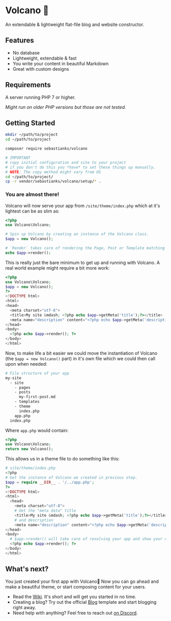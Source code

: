 # Volcano 🌋

An extendable & lightweight flat-file blog and website constructor.

## Features

- No database
- Lightweight, extendable & fast
- You write your content in beautiful Markdown
- Great with custom designs

## Requirements

A server running PHP 7 or higher.

_Might run on older PHP versions but those are not tested._

## Getting Started

```bash
mkdir ~/path/to/project
cd ~/path/to/project

composer require sebastianks/volcano

# IMPORTANT
# copy initial configuration and site to your project
# if you don't do this you *have* to set these things up manually.
# NOTE: The copy method might vary from OS
cd ~/path/to/project/
cp -r vendor/sebastianks/volcano/setup/* .
```

### You are almost there!

Volcano will now serve your app from `/site/theme/index.php` which at it's lightest can be as slim as:

```php
<?php
use Volcano\Volcano;

# Spin up Volcano by creating an instance of the Volcano class.
$app = new Volcano();

# `Render` takes care of rendering the Page, Post or Template matching the current route. This is essential for Volcano to do it's work.
echo $app->render();
```

This is really just the bare minimum to get up and running with Volcano. A real world example might require a bit more work:

```php
<?php
use Volcano\Volcano;
$app = new Volcano();
?>
<!DOCTYPE html>
<html>
<head>
  <meta charset="utf-8">
  <title>My site &mdash; <?php echo $app->getMeta('title');?></title>
  <meta name="description" content="<?php echo $app->getMeta('description');?>">
</head>
<body>
  <?php echo $app->render(); ?>
</body>
</html>
```

Now, to make life a bit easier we could move the instantiation of Volcano (the `$app = new Volcano()` part) in it's own file which we could then call upon when needed:

```bash
# File structure of your app
my-site
  - site
    - pages
    - posts
      my-first-post.md
    - templates
    - theme
      index.php
    app.php
  index.php
```

Where `app.php` would contain:

```php
<?php
use Volcano\Volcano;
return new Volcano();
```

This allows us in a theme file to do something like this:

```php
# site/theme/index.php
<?php
# Get the instance of Volcano we created in previous step.
$app = require __DIR__ . '/../app.php';
?>
<!DOCTYPE html>
<html>
  <head>
    <meta charset="utf-8">
    # Get the "meta data" title
    <title>My site &mdash; <?php echo $app->getMeta('title');?></title>
    # and description
    <meta name="description" content="<?php echo $app->getMeta('description');?>">
</head>
<body>
  # $app->render() will take care of resolving your app and show your content from either a Page, Post or Template.
  <?php echo $app->render(); ?>
</body>
</html>
```

## What's next?

You just created your first app with Volcano🎉 Now you can go ahead and make a beautiful theme, or start composing content for your users.

- Read the [Wiki](https://github.com/sebastianks/volcano/wiki). It's short and will get you started in no time.
- Creating a blog? Try out the official [Blog](https://github.com/sebastianks/volcano-blog-template) template and start blogging right away.
- Need help with anything? Feel free to reach out [on Discord](https://discord.gg/pujumPht).
